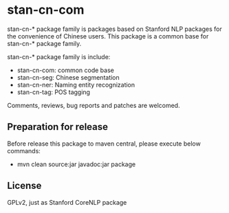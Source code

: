 stan-cn-com
===========

stan-cn-* package family is packages based on Stanford NLP packages for the
convenience of Chinese users. This package is a common base for stan-cn-*
package family.

stan-cn-* package family is include:

* stan-cn-com: common code base
* stan-cn-seg: Chinese segmentation
* stan-cn-ner: Naming entity recognization
* stan-cn-tag: POS tagging

Comments, reviews, bug reports and patches are welcomed.

Preparation for release
------------------------

Before release this package to maven central, please execute below commands:

* mvn clean source:jar javadoc:jar package

License
--------

GPLv2, just as Stanford CoreNLP package

